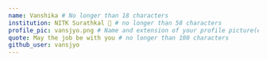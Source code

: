 ```yaml
---
name: Vanshika # No longer than 18 characters
institution: NITK Surathkal 🚩 # no longer than 58 characters
profile_pic: vansjyo.png # Name and extension of your profile picture(ex. mona.png)
quote: May the job be with you # no longer than 100 characters
github_user: vansjyo
---
```

